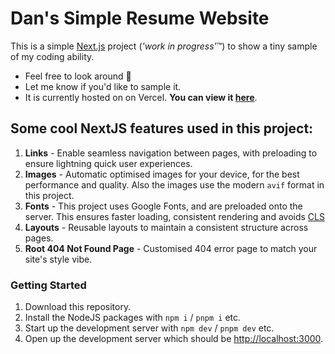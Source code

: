 # Dan's Simple Resume Website

This is a simple [Next.js](https://nextjs.org) project (*'work in progress'*&trade;) to show a tiny sample of my coding ability. 

- Feel free to look around 🙂
- Let me know if you'd like to sample it.
- It is currently hosted on on Vercel. **You can view it [here](https://dan-son-resume.vercel.app/)**.

## Some cool NextJS features used in this project:

1. **Links** - Enable seamless navigation between pages, with preloading to ensure lightning quick user experiences. 
1. **Images** - Automatic optimised images for your device, for the best performance and quality. Also the images use the modern `avif` format in this project. 
1. **Fonts** - This project uses Google Fonts, and are preloaded onto the server. This ensures faster loading, consistent rendering and avoids [CLS](https://web.dev/articles/cls)
1. **Layouts** - Reusable layouts to maintain a consistent structure across pages.
1. **Root 404 Not Found Page** - Customised 404 error page to match your site's style vibe.

### Getting Started

1. Download this repository. 
1. Install the NodeJS packages with `npm i` / `pnpm i` etc. 
1. Start up the development server with `npm dev` / `pnpm dev` etc. 
1. Open up the development server which should be [http://localhost:3000](http://localhost:3000).
